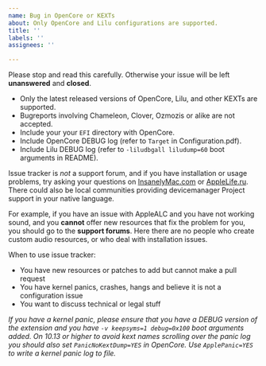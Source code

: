 ```yaml
---
name: Bug in OpenCore or KEXTs
about: Only OpenCore and Lilu configurations are supported.
title: ''
labels: ''
assignees: ''

---
```


Please stop and read this carefully. Otherwise your issue will be left **unanswered** and **closed**.

- Only the latest released versions of OpenCore, Lilu, and other KEXTs are supported.
- Bugreports involving Chameleon, Clover, Ozmozis or alike are not accepted.
- Include your your `EFI` directory with OpenCore.
- Include OpenCore DEBUG log (refer to `Target` in Configuration.pdf).
- Include Lilu DEBUG log (refer to `-liludbgall liludump=60` boot arguments in README).

Issue tracker is _not_ a support forum, and if you have installation or usage problems, try asking your questions on [InsanelyMac.com](https://www.insanelymac.com/forum/73-developers-corner/) or [AppleLife.ru](https://applelife.ru/forums/xakintosh.67/). There could also be local communities providing devicemanager Project support in your native language.

For example, if you have an issue with AppleALC and you have not working sound, and you **cannot** offer new resources that fix the problem for you, you should go to the **support forums**. Here there are no people who create custom audio resources, or who deal with installation issues.

When to use issue tracker:
* You have new resources or patches to add but cannot make a pull request
* You have kernel panics, crashes, hangs and believe it is not a configuration issue
* You want to discuss technical or legal stuff

_If you have a kernel panic, please ensure that you have a DEBUG version of the extension and you have `-v keepsyms=1 debug=0x100` boot arguments added. On 10.13 or higher to avoid kext names scrolling over the panic log you should also set `PanicNoKextDump=YES` in OpenCore. Use `ApplePanic=YES` to write a kernel panic log to file._

